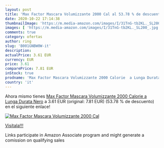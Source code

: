 ```yaml
---
layout: post
title: 'Max Factor Mascara Volumizzante 2000 Cal al 53.78 % de descuento'
date: 2020-10-22 17:14:38
thumbnailImage: 'https://m.media-amazon.com/images/I/31TnG-tb2KL._SL200_.jpg'
images: [ 'https://m.media-amazon.com/images/I/31TnG-tb2KL._SL200_.jpg' ]
comments: true
category: ofertas
author: ring
slug: 'B001GNBW0W-it'
description:
actualPrice: 3.61 EUR
currency: EUR
price: 3.61
comparePrice: 7.81 EUR
inStock: true
prodname: 'Max Factor Mascara Volumizzante 2000 Calorie  a Lunga Durata  Nero'
country: 'it'
---
```


Ahora mismo tienes [Max Factor Mascara Volumizzante 2000 Calorie  a Lunga Durata  Nero](https://www.amazon.it/dp/B001GNBW0W/?tag=tolees00-21) a 3.61 EUR (original: 7.81 EUR) (53.78 %  de descuento) en el siguiente enlace!

[![Max Factor Mascara Volumizzante 2000 Cal](https://m.media-amazon.com/images/I/31TnG-tb2KL._SL200_.jpg)](https://www.amazon.it/dp/B001GNBW0W/?tag=tolees00-21)

[Visítala!!!](https://www.amazon.it/dp/B001GNBW0W/?tag=tolees00-21)

Links participate in Amazon Associate program and might generate a comission on qualifying sales
